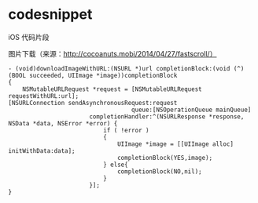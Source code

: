 # codesnippet
iOS 代码片段

图片下载（来源：http://cocoanuts.mobi/2014/04/27/fastscroll/）

    - (void)downloadImageWithURL:(NSURL *)url completionBlock:(void (^)(BOOL succeeded, UIImage *image))completionBlock
    {
        NSMutableURLRequest *request = [NSMutableURLRequest requestWithURL:url];
    [NSURLConnection sendAsynchronousRequest:request
                                       queue:[NSOperationQueue mainQueue]
                           completionHandler:^(NSURLResponse *response, NSData *data, NSError *error) {
                               if ( !error )
                               {
                                   UIImage *image = [[UIImage alloc] initWithData:data];
                                   completionBlock(YES,image);
                               } else{
                                   completionBlock(NO,nil);
                               }
                           }];
    }

